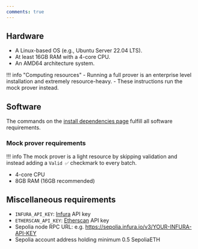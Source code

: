 ```yaml
---
comments: true
---
```


## Hardware

- A Linux-based OS (e.g., Ubuntu Server 22.04 LTS).
- At least 16GB RAM with a 4-core CPU.
- An AMD64 architecture system.

!!! info "Computing resources"
    - Running a full prover is an enterprise level installation and extremely resource-heavy. 
    - These instructions run the mock prover instead.

## Software

The commands on the [install dependencies page](install-dependencies.md) fulfill all software requirements.

### Mock prover requirements

!!! info
    The mock prover is a light resource by skipping validation and instead adding a `Valid ✅` checkmark to every batch.

    
<!-- TODO: Add link to full prover instructions -->

- 4-core CPU
- 8GB RAM (16GB recommended)

## Miscellaneous requirements

- `INFURA_API_KEY`: [Infura](https://infura.io/) API key
- `ETHERSCAN_API_KEY`: [Etherscan](https://etherscan.io/) API key
- Sepolia node RPC URL: e.g. https://sepolia.infura.io/v3/YOUR-INFURA-API-KEY
- Sepolia account address holding minimum 0.5 SepoliaETH